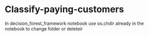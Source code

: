 # Classify-paying-customers

In decision_forest_framework notebook use os.chdir already in the notebook to change folder or deleteir